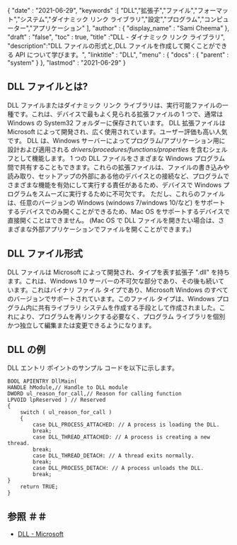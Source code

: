 {
  "date" : "2021-06-29",
  "keywords" :[ "DLL","拡張子","ファイル","フォーマット","システム","ダイナミック リンク ライブラリ","設定","プログラム","コンピューター","アプリケーション" ],
  "author" : {
    "display_name" : "Sami Cheema"
},
  "draft" : "false",
  "toc" : true,
  "title" :"DLL - ダイナミック リンク ライブラリ",
  "description":"DLL ファイルの形式と,DLL ファイルを作成して開くことができる API について学びます。",
  "linktitle" : "DLL",
  "menu" : {
    "docs" : {
      "parent" : "system"
}
},
  "lastmod" : "2021-06-29"
}

## DLL ファイルとは? ##

DLL ファイルまたはダイナミック リンク ライブラリは、実行可能ファイルの一種です。これは、デバイスで最もよく見られる拡張ファイルの 1 つで、通常は Windows の System32 フォルダーに保存されています。 DLL 拡張ファイルは Microsoft によって開発され、広く使用されています。ユーザー評価も高い人気です。 DLL は、Windows サーバーによってプログラム/アプリケーション用に設計および適用される *drivers/procedures/functions/properties* を含むシェルフとして機能します。 1 つの DLL ファイルをさまざまな Windows プログラム間で共有することもできます。これらの拡張ファイルは、ファイルの書き込みや読み取り、セットアップの外部にある他のデバイスとの接続など、プログラムでさまざまな機能を有効にして実行する責任があるため、デバイスで Windows プログラムをスムーズに実行するために不可欠です。
ただし、これらのファイルは、任意のバージョンの Windows (windows 7/windows 10/など) をサポートするデバイスでのみ開くことができるため、Mac OS をサポートするデバイスで直接開くことはできません。 (Mac OS で DLL ファイルを開きたい場合は、さまざまな外部アプリケーションでファイルを開くことができます。)


## DLL ファイル形式 ##

DLL ファイルは Microsoft によって開発され、タイプを表す拡張子 ".dll" を持ちます。これは、Windows 1.0 サーバーの不可欠な部分であり、その後も続いています。これはバイナリ ファイル タイプであり、Microsoft Windows のすべてのバージョンでサポートされています。このファイル タイプは、Windows プログラム内に共有ライブラリ システムを作成する手段として作成されました。これにより、プログラムを再リンクする必要なく、プログラム ライブラリを個別かつ独立して編集または変更できるようになります。


## DLL の例 ##

DLL エントリ ポイントのサンプル コードを以下に示します。

```
BOOL APIENTRY DllMain(
HANDLE hModule,// Handle to DLL module
DWORD ul_reason_for_call,// Reason for calling function
LPVOID lpReserved ) // Reserved
{
    switch ( ul_reason_for_call )
    {
        case DLL_PROCESS_ATTACHED: // A process is loading the DLL.
        break;
        case DLL_THREAD_ATTACHED: // A process is creating a new thread.
        break;
        case DLL_THREAD_DETACH: // A thread exits normally.
        break;
        case DLL_PROCESS_DETACH: // A process unloads the DLL.
        break;
}
    return TRUE;
}

```

## 参照 ＃＃

* [DLL - Microsoft](https://learn.microsoft.com/en-us/troubleshoot/windows-client/deployment/dynamic-link-library)
